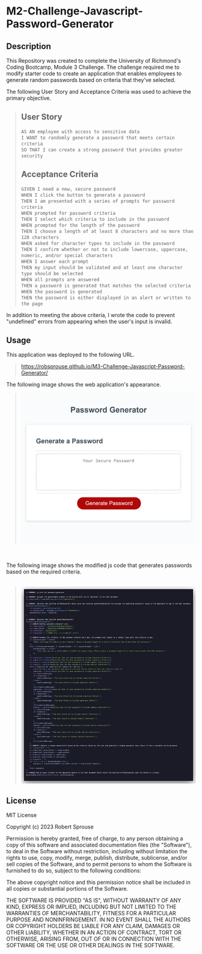 # M2-Challenge-Javascript-Password-Generator

## Description

This Repository was created to complete the University of Richmond's Coding Bootcamp, Module 3 Challenge. The challenge required me to modify starter code to create an application that enables employees to generate random passwords based on criteria that they’ve selected.

The following User Story and Acceptance Criteria was used to achieve the primary objective.

> ## User Story
>
> ```
> AS AN employee with access to sensitive data
> I WANT to randomly generate a password that meets certain criteria
> SO THAT I can create a strong password that provides greater security
> ```
>
> ## Acceptance Criteria
>
> ```
> GIVEN I need a new, secure password
> WHEN I click the button to generate a password
> THEN I am presented with a series of prompts for password criteria
> WHEN prompted for password criteria
> THEN I select which criteria to include in the password
> WHEN prompted for the length of the password
> THEN I choose a length of at least 8 characters and no more than 128 characters
> WHEN asked for character types to include in the password
> THEN I confirm whether or not to include lowercase, uppercase, numeric, and/or special characters
> WHEN I answer each prompt
> THEN my input should be validated and at least one character type should be selected
> WHEN all prompts are answered
> THEN a password is generated that matches the selected criteria
> WHEN the password is generated
> THEN the password is either displayed in an alert or written to the page
> ```

In addition to meeting the above criteria, I wrote the code to prevent "undefined" errors from appearing when the user's input is invalid.

## Usage

This application was deployed to the following URL.

>https://robsprouse.github.io/M3-Challenge-Javascript-Password-Generator/

The following image shows the web application's appearance. 

><img src="./assets/screenshots/JavascriptPasswordGenerator.png">

<br></br>
The following image shows the modified js code that generates passwords based on the required criteria. 
<br></br>


><img src="./assets/screenshots/js-code.png">

## License

MIT License

Copyright (c) 2023 Robert Sprouse

Permission is hereby granted, free of charge, to any person obtaining a copy
of this software and associated documentation files (the "Software"), to deal
in the Software without restriction, including without limitation the rights
to use, copy, modify, merge, publish, distribute, sublicense, and/or sell
copies of the Software, and to permit persons to whom the Software is
furnished to do so, subject to the following conditions:

The above copyright notice and this permission notice shall be included in all
copies or substantial portions of the Software.

THE SOFTWARE IS PROVIDED "AS IS", WITHOUT WARRANTY OF ANY KIND, EXPRESS OR
IMPLIED, INCLUDING BUT NOT LIMITED TO THE WARRANTIES OF MERCHANTABILITY,
FITNESS FOR A PARTICULAR PURPOSE AND NONINFRINGEMENT. IN NO EVENT SHALL THE
AUTHORS OR COPYRIGHT HOLDERS BE LIABLE FOR ANY CLAIM, DAMAGES OR OTHER
LIABILITY, WHETHER IN AN ACTION OF CONTRACT, TORT OR OTHERWISE, ARISING FROM,
OUT OF OR IN CONNECTION WITH THE SOFTWARE OR THE USE OR OTHER DEALINGS IN THE
SOFTWARE.